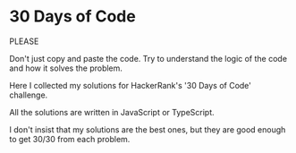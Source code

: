 # 30 Days of Code

PLEASE

Don't just copy and paste the code. Try to understand the logic of the code and how it solves the problem.

Here I collected my solutions for HackerRank's '30 Days of Code' challenge.

All the solutions are written in JavaScript or TypeScript.

I don't insist that my solutions are the best ones, but they are good enough to get 30/30 from each problem.
